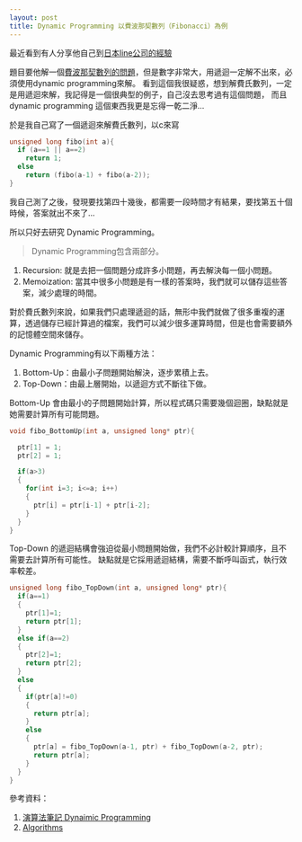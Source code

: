 ```yaml
---
layout: post
title: Dynamic Programming 以費波那契數列（Fibonacci）為例
---
```


最近看到有人分享他自己到[日本line公司的經驗](http://wangyung.blogspot.tw/2016/05/blog-post.html)

題目要他解一個[費波那契數列的問題](https://zh.wikipedia.org/wiki/斐波那契数列)，但是數字非常大，用遞迴一定解不出來，必須使用dynamic programming來解。
看到這個我很疑惑，想到解費氏數列，一定是用遞迴來解，我記得是一個很典型的例子，自己沒去思考過有這個問題，
而且dynamic programming 這個東西我更是忘得一乾二淨...

於是我自己寫了一個遞迴來解費氏數列，以c來寫

```c
unsigned long fibo(int a){
  if (a==1 || a==2)
    return 1;
  else
    return (fibo(a-1) + fibo(a-2));
}
```

我自己測了之後，發現要找第四十幾後，都需要一段時間才有結果，要找第五十個時候，答案就出不來了...

所以只好去研究 Dynamic Programming。
>Dynamic Programming包含兩部分。
1. Recursion: 就是去把一個問題分成許多小問題，再去解決每一個小問題。
2. Memoization: 當其中很多小問題是有一樣的答案時，我們就可以儲存這些答案，減少處理的時間。

對於費氏數列來說，如果我們只處理遞迴的話，無形中我們就做了很多重複的運算，透過儲存已經計算過的檔案，我們可以減少很多運算時間，但是也會需要額外的記憶體空間來儲存。

Dynamic Programming有以下兩種方法：
1. Bottom-Up：由最小子問題開始解決，逐步累積上去。
2. Top-Down：由最上層開始，以遞迴方式不斷往下做。



Bottom-Up 會由最小的子問題開始計算，所以程式碼只需要幾個迴圈，缺點就是她需要計算所有可能問題。
```c
void fibo_BottomUp(int a, unsigned long* ptr){

  ptr[1] = 1;
  ptr[2] = 1;

  if(a>3)
  {
    for(int i=3; i<=a; i++)
    {
      ptr[i] = ptr[i-1] + ptr[i-2];
    }
  }
}
```
Top-Down  的遞迴結構會強迫從最小問題開始做，我們不必計較計算順序，且不需要去計算所有可能性。
缺點就是它採用遞迴結構，需要不斷呼叫函式，執行效率較差。
```c
unsigned long fibo_TopDown(int a, unsigned long* ptr){
  if(a==1)
  {
    ptr[1]=1;
    return ptr[1];
  }
  else if(a==2)
  {
    ptr[2]=1;
    return ptr[2];
  }
  else
  {
    if(ptr[a]!=0)
    {
      return ptr[a];
    }
    else
    {
      ptr[a] = fibo_TopDown(a-1, ptr) + fibo_TopDown(a-2, ptr);
      return ptr[a];
    }
  }
}
```


參考資料：
1. [演算法筆記 Dynaimic Programming](http://www.csie.ntnu.edu.tw/~u91029/DynamicProgramming.html#1)
2. [Algorithms](http://algorithms.tutorialhorizon.com/introduction-to-dynamic-programming-fibonacci-series/)
